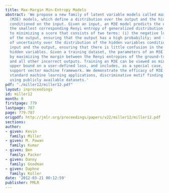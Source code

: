 ```yaml
---
title: Max-Margin Min-Entropy Models
abstract: 'We propose a new family of latent variable models called max-margin min-entropy
  (M3E) models, which define a distribution over the output and the hidden variables
  conditioned on the input. Given an input, an M3E model predicts the output with
  the smallest corresponding Renyi entropy of generalized distribution. This is equivalent
  to minimizing a score that consists of two terms: (i) the negative log-likelihood
  of the output, ensuring that the output has a high probability; and (ii) a measure
  of uncertainty over the distribution of the hidden variables conditioned on the
  input and the output, ensuring that there is little confusion in the values of the
  hidden variables. Given a training dataset, the parameters of an M3E model are learned
  by maximizing the margin between the Renyi entropies of the ground-truth output
  and all other incorrect outputs. Training an M3E can be viewed as minimizing an
  upper bound on a user-defined loss, and includes, as a special case, the latent
  support vector machine framework. We demonstrate the efficacy of M3E models on two
  standard machine learning applications, discriminative motif finding and image classification,
  using publicly available datasets.'
pdf: "./miller12/miller12.pdf"
layout: inproceedings
id: miller12
month: 0
firstpage: 779
lastpage: 787
page: 779-787
origpdf: http://jmlr.org/proceedings/papers/v22/miller12/miller12.pdf
sections: 
author:
- given: Kevin
  family: Miller
- given: M. Pawan
  family: Kumar
- given: Ben
  family: Packer
- given: Danny
  family: Goodman
- given: Daphne
  family: Koller
date: '2012-03-21 00:12:59'
publisher: PMLR
---
```

